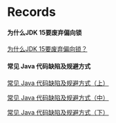 # Records

#### 为什么JDK 15要废弃偏向锁
[为什么JDK 15要废弃偏向锁？](https://www.hollischuang.com/archives/6996)

#### 常见 Java 代码缺陷及规避方式
[常见 Java 代码缺陷及规避方式（上）](https://developer.aliyun.com/article/1480648)

[常见 Java 代码缺陷及规避方式（中）](https://developer.aliyun.com/article/1480647)

[常见 Java 代码缺陷及规避方式（下）](https://developer.aliyun.com/article/1480646)

